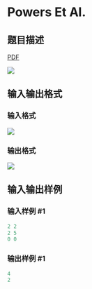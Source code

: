 # Powers Et Al.

## 题目描述

[problemUrl]: https://uva.onlinejudge.org/index.php?option=com_onlinejudge&Itemid=8&category=17&page=show_problem&problem=1456

[PDF](https://uva.onlinejudge.org/external/105/p10515.pdf)

![](https://cdn.luogu.com.cn/upload/vjudge_pic/UVA10515/99ed5fd1c647d55be4993e295d0188c39c23ede2.png)

## 输入输出格式

### 输入格式

![](https://cdn.luogu.com.cn/upload/vjudge_pic/UVA10515/1bbb6fd92d6dfdaee4977695549adbf073fda220.png)

### 输出格式

![](https://cdn.luogu.com.cn/upload/vjudge_pic/UVA10515/f4f76407a37fe4dde7bfcd16ff3d7f8b443e1bdd.png)

## 输入输出样例

### 输入样例 #1

```cpp
2 2
2 5
0 0
```


### 输出样例 #1

```cpp
4
2
```


